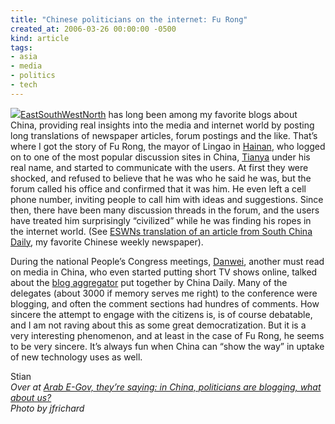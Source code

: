 ```yaml
---
title: "Chinese politicians on the internet: Fu Rong"
created_at: 2006-03-26 00:00:00 -0500
kind: article
tags:
- asia
- media
- politics
- tech
---
```


![](http://houshuang.org/blog/files/china_ill.jpg)[EastSouthWestNorth](http://www.zonaeuropa.com/weblog.htm)
has long been among my favorite blogs about China, providing real
insights into the media and internet world by posting long translations
of newspaper articles, forum postings and the like. That’s where I got
the story of Fu Rong, the mayor of Lingao in
[Hainan](http://wikipedia.org/wiki/Hainan), who logged on to one of the
most popular discussion sites in China, [Tianya](http://www.tianya.cn)
under his real name, and started to communicate with the users. At first
they were shocked, and refused to believe that he was who he said he
was, but the forum called his office and confirmed that it was him. He
even left a cell phone number, inviting people to call him with ideas
and suggestions. Since then, there have been many discussion threads in
the forum, and the users have treated him surprisingly “civilized” while
he was finding his ropes in the internet world. (See [ESWNs translation
of an article from South China
Daily](http://www.zonaeuropa.com/20060325_1.htm), my favorite Chinese
weekly newspaper).

During the national People’s Congress meetings,
[Danwei](http://www.danwei.org), another must read on media in China,
who even started putting short TV shows online, talked about the [blog
aggregator](http://www.danwei.org/archives/002444.html) put together by
China Daily. Many of the delegates (about 3000 if memory serves me
right) to the conference were blogging, and often the comment sections
had hundres of comments. How sincere the attempt to engage with the
citizens is, is of course debatable, and I am not raving about this as
some great democratization. But it is a very interesting phenomenon, and
at least in the case of Fu Rong, he seems to be very sincere. It’s
always fun when China can “show the way” in uptake of new technology
uses as well.

Stian\
 *Over at [Arab E-Gov, they’re saying: in China, politicians are
blogging, what about
us?](http://arab-e-gov.blogspot.com/2006/03/in-china-egovernment-via-blogging-what.html)\
 Photo by jfrichard*
